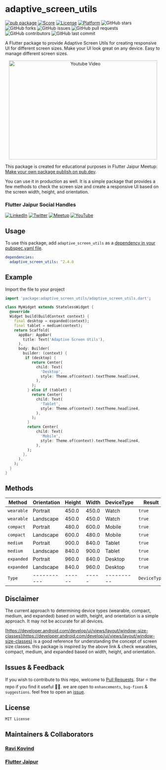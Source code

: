 # adaptive_screen_utils

[![pub package](https://img.shields.io/pub/v/adaptive_screen_utils.svg)](https://pub.dartlang.org/packages/adaptive_screen_utils)
[![Score](https://img.shields.io/pub/points/adaptive_screen_utils?label=Score&logo=dart)](https://pub.dartlang.org/packages/adaptive_screen_utils/score)
[![License](https://img.shields.io/badge/License-MIT-blue.svg)](https://opensource.org/licenses/MIT)
[![Platform](https://img.shields.io/badge/Platform-Android%20|%20iOS%20|%20Web%20|%20macOS%20|%20Windows%20|%20Linux%20-blue.svg?logo=flutter)](https://pub.dartlang.org/packages/adaptive_screen_utils)
![GitHub stars](https://img.shields.io/github/stars/ravikovind/adaptive_screen_utils)
![GitHub forks](https://img.shields.io/github/forks/ravikovind/adaptive_screen_utils)
![GitHub issues](https://img.shields.io/github/issues/ravikovind/adaptive_screen_utils)
![GitHub pull requests](https://img.shields.io/github/issues-pr/ravikovind/adaptive_screen_utils)
![GitHub contributors](https://img.shields.io/github/contributors/ravikovind/adaptive_screen_utils)
![GitHub last commit](https://img.shields.io/github/last-commit/ravikovind/adaptive_screen_utils)

A Flutter package to provide Adaptive Screen Utils for creating responsive UI for different screen sizes. Make your UI look great on any device. Easy to manage different screen sizes.

<p align="center">
  <a href="https://www.youtube.com/watch?feature=player_embedded&v=KYb8aqa6XEY" target="_blank">
    <img src="https://img.youtube.com/vi/KYb8aqa6XEY/0.jpg" alt="Youtube Video" width="480" height="320" />
  </a>
</p>

This package is created for educational purposes in Flutter Jaipur Meetup: [ Make your own package publish on pub.dev](https://www.meetup.com/flutterjaipur/events/299009464/).

You can use it in production as well. It is a simple package that provides a few methods to check the screen size and create a responsive UI based on the screen width, height, and orientation.

### Flutter Jaipur Social Handles

[![LinkedIn](https://img.shields.io/badge/LinkedIn-Flutter%20Jaipur-blue.svg?logo=linkedin)](https://www.linkedin.com/company/flutter-jaipur)
[![Twitter](https://img.shields.io/badge/Twitter-Flutter%20Jaipur-blue.svg?logo=twitter)](https://twitter.com/Flutter_Jaipur)
[![Meetup](https://img.shields.io/badge/Meetup-Flutter%20Jaipur-blue.svg?logo=meetup)](https://www.meetup.com/meetup-group-flutterjaipur/)
[![YouTube](https://img.shields.io/badge/YouTube-Flutter%20Jaipur-blue.svg?logo=youtube)](https://www.youtube.com/@FlutterJaipur)

## Usage

To use this package, add `adaptive_screen_utils` as a [dependency in your pubspec.yaml file](https://flutter.io/platform-plugins/).

```yaml
dependencies:
  adaptive_screen_utils: ^2.4.0
```

## Example

Import the file to your project

```dart
import 'package:adaptive_screen_utils/adaptive_screen_utils.dart';
```

```dart
class MyWidget extends StatelessWidget {
  @override
  Widget build(BuildContext context) {
    final desktop = expanded(context);
    final tablet = medium(context);
    return Scaffold(
      appBar: AppBar(
        title: Text('Adaptive Screen Utils'),
      ),
      body: Builder(
        builder: (context) {
         if (desktop) {
            return Center(
              child: Text(
                'Desktop',
                style: Theme.of(context).textTheme.headline4,
              ),
            );
          } else if (tablet) {
            return Center(
              child: Text(
                'Tablet',
                style: Theme.of(context).textTheme.headline4,
              ),
            );
          }
          return Center(
              child: Text(
                'Mobile',
                style: Theme.of(context).textTheme.headline4,
              ),
          );
        },
      ),
    );
  }
}
```

## Methods

| Method     | Orientation | Height | Width | DeviceType | Result       |
| ---------- | ----------- | ------ | ----- | ---------- | ------------ |
| `wearable` | Portrait    | 450.0  | 450.0 | Watch      | `true`       |
| `wearable` | Landscape   | 450.0  | 450.0 | Watch      | `true`       |
| `compact`  | Portrait    | 480.0  | 600.0 | Mobile     | `true`       |
| `compact`  | Landscape   | 600.0  | 480.0 | Mobile     | `true`       |
| `medium`   | Portrait    | 900.0  | 840.0 | Tablet     | `true`       |
| `medium`   | Landscape   | 840.0  | 900.0 | Tablet     | `true`       |
| `expanded` | Portrait    | 960.0  | 840.0 | Desktop    | `true`       |
| `expanded` | Landscape   | 840.0  | 960.0 | Desktop    | `true`       |
| `Type`     | ----------- | ------ | ----- | ---------- | `DeviceType` |

## Disclaimer

The current approach to determining device types (wearable, compact, medium, and expanded) based on width, height, and orientation is a simple approach. It may not be accurate for all devices.

[https://developer.android.com/develop/ui/views/layout/window-size-classes](https://developer.android.com/develop/ui/views/layout/window-size-classes) is a good reference for understanding the concept of screen size classes. this package is inspired by the above link & check wearables, compact, medium, and expanded based on width, height, and orientation.

## Issues & Feedback

If you wish to contribute to this repo, welcome to [Pull Requests](https://github.com/ravikovind/adaptive_screen_utils/pulls).
Star ⭐ the repo if you find it useful 🤩🤩. we are open to `enhancements`, `bug-fixes` & `suggestions`. feel free to open an [issue](https://github.com/ravikovind/adaptive_screen_utils/issues).

## License

```md
MIT License
```

## Maintainers & Collaborators

### [Ravi Kovind](https://ravikovind.github.io/)

### [Flutter Jaipur](https://www.meetup.com/meetup-group-flutterjaipur/)
